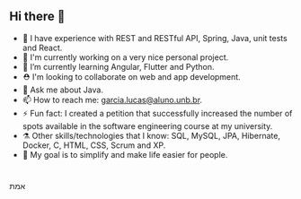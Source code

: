 ## Hi there 👋
- 🏃 I have experience with REST and RESTful API, Spring, Java, unit tests and React.
- 🔭 I'm currently working on a very nice personal project.
- 🌱 I’m currently learning Angular, Flutter and Python.
- ⛑️ I'm looking to collaborate on web and app development.
- 💬 Ask me about Java.
- 📫 How to reach me: garcia.lucas@aluno.unb.br.
- ⚡ Fun fact: I created a petition that successfully increased the number of spots available in the software engineering course at my university.
- ⚗️ Other skills/technologies that I know: SQL, MySQL, JPA, Hibernate, Docker, C, HTML, CSS, Scrum and XP.
- 🥅 My goal is to simplify and make life easier for people.
#
אמת
